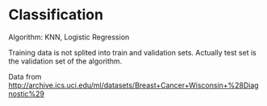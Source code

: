 # Classification
Algorithm: KNN, Logistic Regression

Training data is not splited into train and validation sets. Actually test set is the validation set of the algorithm.

Data from http://archive.ics.uci.edu/ml/datasets/Breast+Cancer+Wisconsin+%28Diagnostic%29

